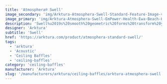```yaml
---
title: 'Atmosphera® Swell'
image_secondary: 'img/Arktura-Atmosphera-Swell-Standard-Feature-Image-v3-1600x1600.png'
image_primary: 'img/Arktura-Atmosphera-Swell-EmPower-Health-Ewa-Beach-HI_WEB_2-scaled.jpg'
description: 'Swell%u2019s%20smooth%20geometric%20forms%20transform%20your%20thoughts%20and%20space%20into%20a%20tranquil%20oceanside%20paradise.%20Swell%u2019s%20gentle%20pattern%20adds%20excitement%20while%20capturing%20the%20aura%20of%20billowing%20clouds%20and%20the%20gentle%20swell%20of%20an%20active%20ocean.%20Perfect%20for%20a%20dramatic%20yet%20elegant%20design%2C%20Swell%20incorporates%20our%20Soft%20Sound%AE%20fins%20to%20a%20good%20job%20of%20quieting%20the%20noise%20of%20the%20waves%20lapping%20against%20the%20shore.'
designer: 'Arktura'
subtitle: 'Swell'
href: 'https://arktura.com/product/atmosphera-standard-swell/'
tags:
  - 'arktura'
  - 'Acoustic'
  - 'Ceiling Baffles'
  - 'ceiling-baffles'
category: 'ceiling-baffles'
manufacturer: 'Arktura'
slug: '/manufacturers/arktura/ceiling-baffles/arktura-atmosphera-swell'
---
```

